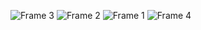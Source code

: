 ![Frame 3](https://github.com/user-attachments/assets/c787459a-67fe-4eaa-8577-2162f0d3438c)
![Frame 2](https://github.com/user-attachments/assets/dc4a249c-a49c-4bbf-83f7-a6a244b6cc92)
![Frame 1](https://github.com/user-attachments/assets/89597645-23ec-4766-bb36-7b2a87633da8)
![Frame 4](https://github.com/user-attachments/assets/62f4991f-6db0-45f1-b347-511a847938ce)

